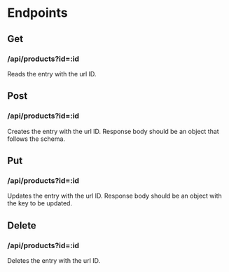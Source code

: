 # Endpoints

## Get
### /api/products?id=:id
Reads the entry with the url ID.

## Post
### /api/products?id=:id
Creates the entry with the url ID. Response body should be an object that follows the schema.

## Put
### /api/products?id=:id
Updates the entry with the url ID. Response body should be an object with the key to be updated.

## Delete
### /api/products?id=:id
Deletes the entry with the url ID.
